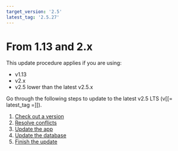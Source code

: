 ```yaml
---
target_version: '2.5'
latest_tag: '2.5.27'
---
```


# From 1.13 and 2.x

This update procedure applies if you are using:

- v1.13
- v2.x
- v2.5 lower than the latest v2.5.x

Go through the following steps to update to the latest v2.5 LTS (v[[= latest_tag =]]).

1. [Check out a version](update_app_to_2.5.md#1-check-out-a-version)
1. [Resolve conflicts](update_app_to_2.5.md#2-resolve-conflicts)
1. [Update the app](update_app_to_2.5.md#3-update-the-app)
1. [Update the database](update_db_to_2.5.md#4-update-the-database)
1. [Finish the update](update_db_to_2.5.md#5-finish-the-update)
